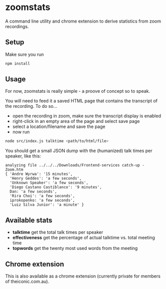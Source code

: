 # zoomstats

A command line utility and chrome extension to derive statistics from zoom recordings.

## Setup
Make sure you run
```bash
npm install
```
## Usage
For now, zoomstats is really simple - a proove of concept so to speak.

You will need to feed it a saved HTML page that contains the
transcript of the recording. To do so...
- open the recording in zoom, make sure the transcript display is enabled
- right-click in an empty area of the page and select save page
- select a location/filename and save the page
- now run
```bash
node src/index.js talktime <path/to/html/file>
```

You should get a small JSON dump with the (humanized) talk times per speaker,
like this:

```
analyzing file ../../../Downloads/Frontend-services catch-up - Zoom.htm
{ 'Andre Wyrwa': '15 minutes',
  'Henry Geddes': 'a few seconds',
  'Unknown Speaker': 'a few seconds',
  'Diego Castano Castiblanco': '9 minutes',
  Dan: 'a few seconds',
  'Rira Choi': 'a few seconds',
  iprokopenko: 'a few seconds',
  'Luiz Silva Junior': 'a minute' }
```

## Available stats
- **talktime** get the total talk times per speaker
- **effectiveness** get the percentage of actual talktime vs. total meeting time
- **topwords** get the twenty most used words from the meeting

## Chrome extension
This is also available as a chrome extension (currently private for members of theiconic.com.au).
